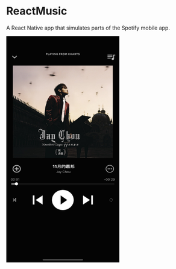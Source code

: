 # ReactMusic

A React Native app that simulates parts of the Spotify mobile app. 

<img src="./img/player.png" width="300" height="600" />

